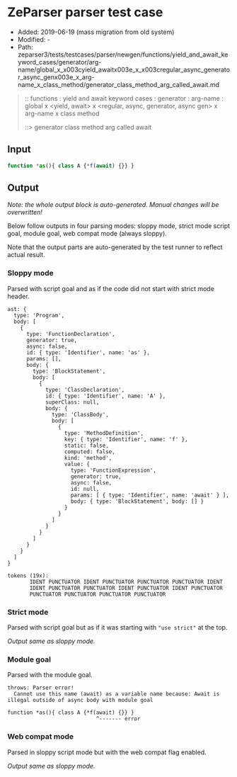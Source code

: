 # ZeParser parser test case

- Added: 2019-06-19 (mass migration from old system)
- Modified: -
- Path: zeparser3/tests/testcases/parser/newgen/functions/yield_and_await_keyword_cases/generator/arg-name/global_x_x003cyield_awaitx003e_x_x003cregular_async_generator_async_genx003e_x_arg-name_x_class_method/generator_class_method_arg_called_await.md

> :: functions : yield and await keyword cases : generator : arg-name : global x <yield, await> x <regular, async, generator, async gen> x arg-name x class method
>
> ::> generator class method arg called await

## Input

`````js
function *as(){ class A {*f(await) {}} }
`````

## Output

_Note: the whole output block is auto-generated. Manual changes will be overwritten!_

Below follow outputs in four parsing modes: sloppy mode, strict mode script goal, module goal, web compat mode (always sloppy).

Note that the output parts are auto-generated by the test runner to reflect actual result.

### Sloppy mode

Parsed with script goal and as if the code did not start with strict mode header.

`````
ast: {
  type: 'Program',
  body: [
    {
      type: 'FunctionDeclaration',
      generator: true,
      async: false,
      id: { type: 'Identifier', name: 'as' },
      params: [],
      body: {
        type: 'BlockStatement',
        body: [
          {
            type: 'ClassDeclaration',
            id: { type: 'Identifier', name: 'A' },
            superClass: null,
            body: {
              type: 'ClassBody',
              body: [
                {
                  type: 'MethodDefinition',
                  key: { type: 'Identifier', name: 'f' },
                  static: false,
                  computed: false,
                  kind: 'method',
                  value: {
                    type: 'FunctionExpression',
                    generator: true,
                    async: false,
                    id: null,
                    params: [ { type: 'Identifier', name: 'await' } ],
                    body: { type: 'BlockStatement', body: [] }
                  }
                }
              ]
            }
          }
        ]
      }
    }
  ]
}

tokens (19x):
       IDENT PUNCTUATOR IDENT PUNCTUATOR PUNCTUATOR PUNCTUATOR IDENT
       IDENT PUNCTUATOR PUNCTUATOR IDENT PUNCTUATOR IDENT PUNCTUATOR
       PUNCTUATOR PUNCTUATOR PUNCTUATOR PUNCTUATOR
`````

### Strict mode

Parsed with script goal but as if it was starting with `"use strict"` at the top.

_Output same as sloppy mode._

### Module goal

Parsed with the module goal.

`````
throws: Parser error!
  Cannot use this name (await) as a variable name because: Await is illegal outside of async body with module goal

function *as(){ class A {*f(await) {}} }
                            ^------- error
`````


### Web compat mode

Parsed in sloppy script mode but with the web compat flag enabled.

_Output same as sloppy mode._
